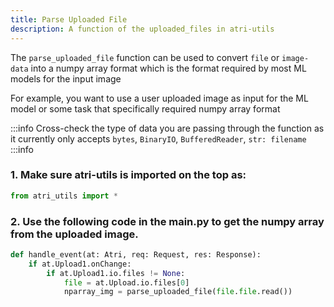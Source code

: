 ```yaml
---
title: Parse Uploaded File
description: A function of the uploaded_files in atri-utils
---
```


The `parse_uploaded_file` function can be used to convert `file` or `image-data` into a numpy array format which is the format required by most ML models for the input image


For example, you want to use a user uploaded image as input for the ML model or some task that specifically required numpy array format


:::info
Cross-check the type of data you are passing through the function as it currently only accepts `bytes`, `BinaryIO`, `BufferedReader`, `str: filename`
:::info

### 1. Make sure atri-utils is imported on the top as:

```python
from atri_utils import *
```

### 2. Use the following code in the main.py to get the numpy array from the uploaded image.

```python
def handle_event(at: Atri, req: Request, res: Response):
    if at.Upload1.onChange:
        if at.Upload1.io.files != None:
            file = at.Upload.io.files[0]
            nparray_img = parse_uploaded_file(file.file.read())
```



